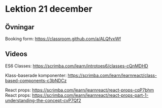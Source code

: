 # Lektion 21 december

## Övningar

Booking form: https://classroom.github.com/a/ALQfvxWf

## Videos

ES6 Classes: https://scrimba.com/learn/introtoes6/classes-cQnMDHD

Klass-baserade komponenter: https://scrimba.com/learn/learnreact/class-based-components-c3bNDCz

React props: https://scrimba.com/learn/learnreact/react-props-cqP7bhm
React props: https://scrimba.com/learn/learnreact/react-props-part-1-understanding-the-concept-cvP7Qf2